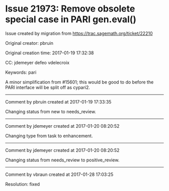# Issue 21973: Remove obsolete special case in PARI gen.eval()

Issue created by migration from https://trac.sagemath.org/ticket/22210

Original creator: pbruin

Original creation time: 2017-01-19 17:32:38

CC:  jdemeyer defeo vdelecroix

Keywords: pari

A minor simplification from #15601; this would be good to do before the PARI interface will be split off as cypari2.


---

Comment by pbruin created at 2017-01-19 17:33:35

Changing status from new to needs_review.


---

Comment by jdemeyer created at 2017-01-20 08:20:52

Changing type from task to enhancement.


---

Comment by jdemeyer created at 2017-01-20 08:20:52

Changing status from needs_review to positive_review.


---

Comment by vbraun created at 2017-01-28 17:03:25

Resolution: fixed
